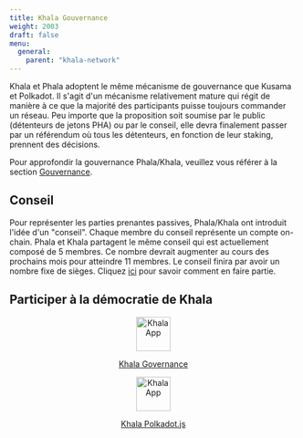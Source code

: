 ```yaml
---
title: Khala Gouvernance
weight: 2003
draft: false
menu:
  general:
    parent: "khala-network"
---
```


Khala et Phala adoptent le même mécanisme de gouvernance que Kusama et Polkadot. Il s'agit d'un mécanisme relativement mature qui régit de manière à ce que la majorité des participants puisse toujours commander un réseau. Peu importe que la proposition soit soumise par le public (détenteurs de jetons PHA) ou par le conseil, elle devra finalement passer par un référendum où tous les détenteurs, en fonction de leur staking, prennent des décisions.


Pour approfondir la gouvernance Phala/Khala, veuillez vous référer à la section [Gouvernance](/en-us/maintain/governance/1-participate-in-democracy/).

## Conseil

Pour représenter les parties prenantes passives, Phala/Khala ont introduit l'idée d'un "conseil". Chaque membre du conseil représente un compte on-chain. Phala et Khala partagent le même conseil qui est actuellement composé de 5 membres. Ce nombre devrait augmenter au cours des prochains mois pour atteindre 11 membres. Le conseil finira par avoir un nombre fixe de sièges. Cliquez [ici](/en-us/maintain/governance/2-join-the-council/) pour savoir comment en faire partie.

## Participer à la démocratie de Khala

<div class="mediaList">
  <div class="item" style="text-align:center">
     <a href="https://khala.subsquare.io/" target="_blank" rel="noopener noreferrer">
        <svg svg width="0" height="0" viewBox="0 0 25 21" fill="none" xmlns="http://www.w3.org/2000/svg">
           <img src="/images/general/khala.3558f6d9.svg" alt="Khala App" width="60" class="center"/>
           <p>Khala Governance</p>
        </svg>
     </a>
  </div>
  <div class="item" style="text-align:center">
     <a href="https://polkadot.js.org/apps/?rpc=wss%3A%2F%2Fkhala-rpc.dwellir.com#/explorer" target="_blank" rel="noopener noreferrer">
        <svg svg width="0" height="0" viewBox="0 0 25 21" fill="none" xmlns="http://www.w3.org/2000/svg">
           <img src="/images/docs/khala-mining/polkadot-js.svg" alt="Khala App" width="60" class="center"/>
           <p>Khala Polkadot.js</p>
        </svg>
     </a>
  </div>
</div>
